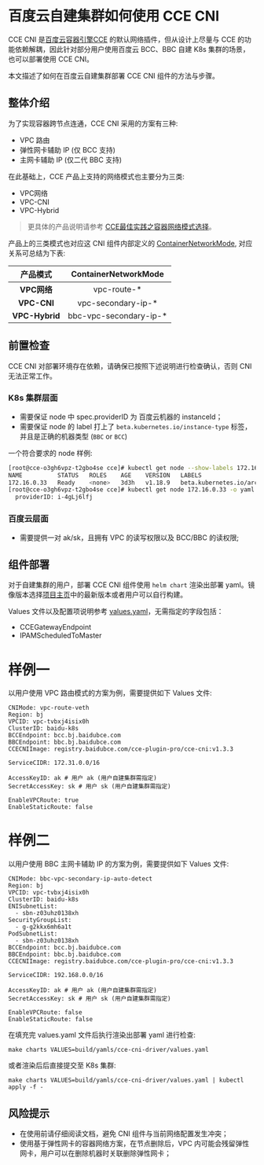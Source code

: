 # 百度云自建集群如何使用 CCE CNI

CCE CNI 是[百度云容器引擎CCE](https://cloud.baidu.com/product/cce.html) 的默认网络插件，但从设计上尽量与 CCE 的功能依赖解耦，因此针对部分用户使用百度云 BCC、BBC 自建 K8s 集群的场景，也可以部署使用 CCE CNI。

本文描述了如何在百度云自建集群部署 CCE CNI 组件的方法与步骤。


## 整体介绍

为了实现容器跨节点连通，CCE CNI 采用的方案有三种:
- VPC 路由
- 弹性网卡辅助 IP (仅 BCC 支持)
- 主网卡辅助 IP (仅二代 BBC 支持)

在此基础上，CCE 产品上支持的网络模式也主要分为三类:
- VPC网络
- VPC-CNI
- VPC-Hybrid

> 更具体的产品说明请参考 [CCE最佳实践之容器网络模式选择](https://cloud.baidu.com/doc/CCE/s/Rk5kokj7x)。

产品上的三类模式也对应这 CNI 组件内部定义的 [ContainerNetworkMode](../pkg/config/types/cnimode.go), 对应关系可总结为下表:

|  **产品模式**  | **ContainerNetworkMode** |
|:--------------:|:------------------------:|
|  **VPC网络**   |       vpc-route-*        |
|  **VPC-CNI**   |    vpc-secondary-ip-*    |
| **VPC-Hybrid** |  bbc-vpc-secondary-ip-*  |

## 前置检查

CCE CNI 对部署环境存在依赖，请确保已按照下述说明进行检查确认，否则 CNI 无法正常工作。

### K8s 集群层面

- 需要保证 node 中 spec.providerID 为 百度云机器的 instanceId；
- 需要保证 node 的 label 打上了 `beta.kubernetes.io/instance-type` 标签，并且是正确的机器类型 (`BBC` or `BCC`)


一个符合要求的 node 样例:
```bash
[root@cce-o3gh6vpz-t2gbo4se cce]# kubectl get node --show-labels 172.16.0.33
NAME          STATUS   ROLES    AGE    VERSION   LABELS
172.16.0.33   Ready    <none>   3d3h   v1.18.9   beta.kubernetes.io/arch=amd64,beta.kubernetes.io/instance-type=BBC,beta.kubernetes.io/os=linux
[root@cce-o3gh6vpz-t2gbo4se cce]# kubectl get node 172.16.0.33 -o yaml | grep "\sproviderID"
  providerID: i-4gLj6lfj
```


### 百度云层面

- 需要提供一对 ak/sk，且拥有 VPC 的读写权限以及 BCC/BBC 的读权限;

## 组件部署

对于自建集群的用户，部署 CCE CNI 组件使用 `helm chart` 渲染出部署 yaml。镜像版本选择[项目主页](../README.md)中的最新版本或者用户可以自行构建。

Values 文件以及配置项说明参考 [values.yaml](../build/yamls/cce-cni-driver/values.yaml)，无需指定的字段包括：
- CCEGatewayEndpoint
- IPAMScheduledToMaster

# 样例一

以用户使用 VPC 路由模式的方案为例，需要提供如下 Values 文件:

```
CNIMode: vpc-route-veth
Region: bj
VPCID: vpc-tvbxj4isix0h
ClusterID: baidu-k8s
BCCEndpoint: bcc.bj.baidubce.com
BBCEndpoint: bbc.bj.baidubce.com
CCECNIImage: registry.baidubce.com/cce-plugin-pro/cce-cni:v1.3.3

ServiceCIDR: 172.31.0.0/16

AccessKeyID: ak # 用户 ak (用户自建集群需指定)
SecretAccessKey: sk # 用户 sk (用户自建集群需指定)

EnableVPCRoute: true
EnableStaticRoute: false
```

# 样例二

以用户使用 BBC 主网卡辅助 IP 的方案为例，需要提供如下 Values 文件:

```
CNIMode: bbc-vpc-secondary-ip-auto-detect
Region: bj
VPCID: vpc-tvbxj4isix0h
ClusterID: baidu-k8s
ENISubnetList:
  - sbn-z03uhz0138xh
SecurityGroupList:
  - g-g2kkx6mh6a1t
PodSubnetList:
  - sbn-z03uhz0138xh
BCCEndpoint: bcc.bj.baidubce.com
BBCEndpoint: bbc.bj.baidubce.com
CCECNIImage: registry.baidubce.com/cce-plugin-pro/cce-cni:v1.3.3

ServiceCIDR: 192.168.0.0/16

AccessKeyID: ak # 用户 ak (用户自建集群需指定)
SecretAccessKey: sk # 用户 sk (用户自建集群需指定)

EnableVPCRoute: false
EnableStaticRoute: false
```


在填充完 values.yaml 文件后执行渲染出部署 yaml 进行检查:
```
make charts VALUES=build/yamls/cce-cni-driver/values.yaml
```
或者渲染后后直接提交至 K8s 集群:
```
make charts VALUES=build/yamls/cce-cni-driver/values.yaml | kubectl apply -f -
```

## 风险提示

- 在使用前请仔细阅读文档，避免 CNI 组件与当前网络配置发生冲突；
- 使用基于弹性网卡的容器网络方案，在节点删除后，VPC 内可能会残留弹性网卡，用户可以在删除机器时关联删除弹性网卡；